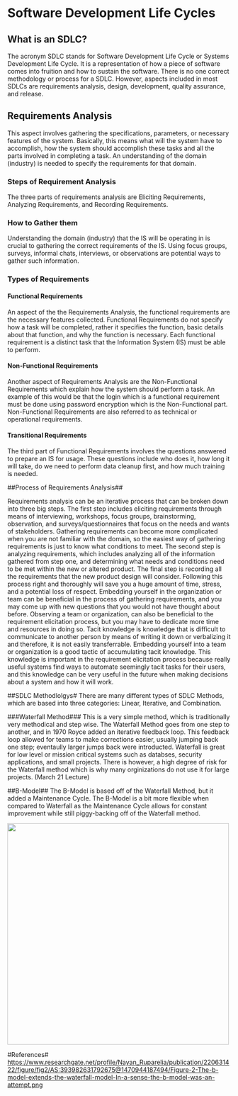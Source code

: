 # Software Development Life Cycles #

## What is an SDLC? ##
The acronym SDLC stands for Software Development Life Cycle or Systems Development Life Cycle. It is a representation of how a piece of software comes into fruition and how to sustain the software. There is no one correct methodology or process for a SDLC. However, aspects included in most SDLCs are requirements analysis, design, development, quality assurance, and release. 

## Requirements Analysis ##
This aspect involves gathering the specifications, parameters, or necessary features of the system. Basically, this means what will the system have to accomplish, how the system should accomplish these tasks and all the parts involved in completing a task. An understanding of the domain (industry) is needed to specify the requirements for that domain. 

### Steps of Requirement Analysis ###
The three parts of requirements analysis are Eliciting Requirements, Analyzing Requirements, and Recording Requirements.

### How to Gather them ###
Understanding the domain (industry) that the IS will be operating in is crucial to gathering the correct requirements of the IS. Using focus groups, surveys, informal chats, interviews, or observations are potential ways to gather such information. 

### Types of Requirements ###
#### Functional Requirements ####
An aspect of the the Requirements Analysis, the functional requirements are the necessary features collected. Functional Requirements do not specify how a task will be completed, rather it specifies the function, basic details about that function, and why the function is necessary. Each functional requirement is a distinct task that the Information System (IS) must be able to perform. 

#### Non-Functional Requirements ####
Another aspect of Requirements Analysis are the Non-Functional Requirements which explain how the system should perform a task. An example of this would be that the login which is a functional requirement must be done using password encryption which is the Non-Functional part. Non-Functional Requirements are also referred to as technical or operational requirements. 

#### Transitional Requirements ####
The third part of Functional Requirements involves the questions answered to prepare an IS for usage. These questions include who does it, how long it will take, do we need to perform data cleanup first, and how much training is needed. 

##Process of Requirements Analysis##

Requirements analysis can be an iterative process that can be broken down into three big steps. The first step includes eliciting requirements through means of interviewing, workshops, focus groups, brainstorming, observation, and surveys/questionnaires that focus on the needs and wants of stakeholders. Gathering requirements can become more complicated when you are not familiar with the domain, so the easiest way of gathering requirements is just to know what conditions to meet. The second step is analyzing requirements, which includes analyzing all of the information gathered from step one, and determining what needs and conditions need to be met within the new or altered product. The final step is recording all the requirements that the new product design will consider. Following this process right and thoroughly will save you a huge amount of time, stress, and a potential loss of respect. 
Embedding yourself in the organization or team can be beneficial in the process of gathering requirements, and you may come up with new questions that you would not have thought about before. Observing a team or organization, can also be beneficial to the requirement elicitation process, but you may have to dedicate more time and resources in doing so. 
Tacit knowledge is knowledge that is difficult to communicate to another person by means of writing it down or verbalizing it and therefore, it is not easily transferrable. Embedding yourself into a team or organization is a good tactic of accumulating tacit knowledge. This knowledge is important in the requirement elicitation process because really useful systems find ways to automate seemingly tacit tasks for their users, and this knowledge can be very useful in the future when making decisions about a system and how it will work. 

##SDLC Methodlolgys#
There are many different types of SDLC Methods, which are based into three categories: Linear, Iterative, and Combination. 

###Waterfall Method###
This is a very simple method, which is traditionally very methodical and step wise. The Waterfall Method goes from one step to another, and in 1970 Royce added an iterative feedback loop. This feedback loop allowed for teams to make corrections easier, usually jumping back one step; eventaully larger jumps back were introducted. Waterfall is great for low level or mission critical systems such as databses, security applications, and small projects. There is however, a high degree of risk for the Waterfall method which is why many orginizations do not use it for large projects. (March 21 Lecture)

##B-Model##
The B-Model is based off of the Waterfall Method, but it added a Maintenance Cycle. The B-Model is a bit more flexible when compared to Waterfall as the Maintenance Cycle allows for constant improvement while still piggy-backing off of the Waterfall method.

 <img src = "https://www.researchgate.net/profile/Nayan_Ruparelia/publication/220631422/figure/fig2/AS:393982631792675@1470944187494/Figure-2-The-b-model-extends-the-waterfall-model-In-a-sense-the-b-model-was-an-attempt.png" width= "500" height = "500"/>


#References#
https://www.researchgate.net/profile/Nayan_Ruparelia/publication/220631422/figure/fig2/AS:393982631792675@1470944187494/Figure-2-The-b-model-extends-the-waterfall-model-In-a-sense-the-b-model-was-an-attempt.png
